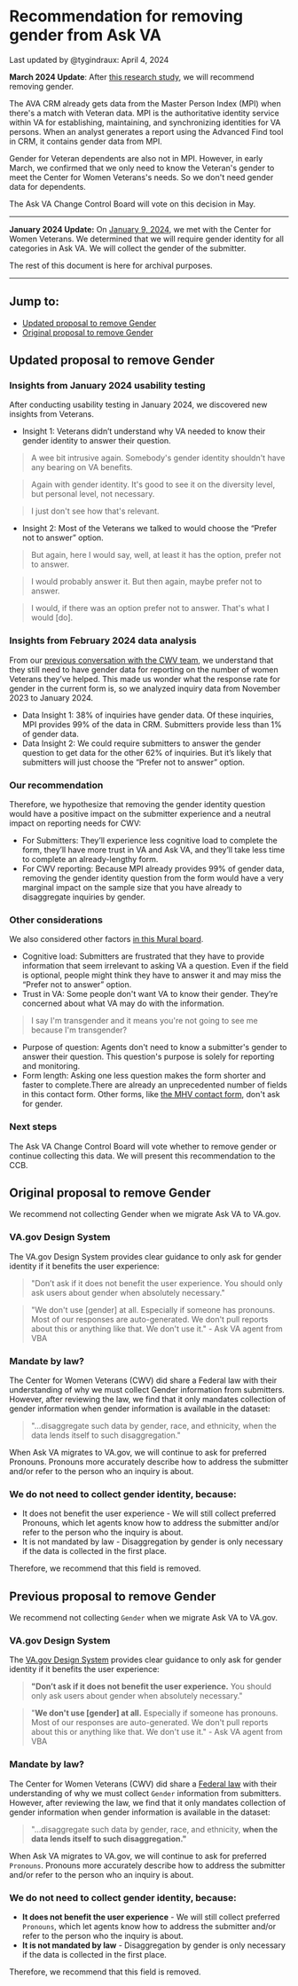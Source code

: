 # Recommendation for removing gender from Ask VA

Last updated by @tygindraux: April 4, 2024

**March 2024 Update**: After [this research study](https://github.com/department-of-veterans-affairs/va.gov-team/blob/master/products/ask-va/research/Submit%20an%20inquiry/Round%201/Findings.md), we will recommend removing gender.

The AVA CRM already gets data from the Master Person Index (MPI) when there's a match with Veteran data. MPI is the authoritative identity service within VA for establishing, maintaining, and synchronizing identities for VA persons. When an analyst generates a report using the Advanced Find tool in CRM, it contains gender data from MPI.

Gender for Veteran dependents are also not in MPI. However, in early March, we confirmed that we only need to know the Veteran's gender to meet the Center for Women Veterans's needs. So we don't need gender data for dependents.

The Ask VA Change Control Board will vote on this decision in May.

----

**January 2024 Update:** On [January 9, 2024](https://github.com/department-of-veterans-affairs/va.gov-team/blob/master/products/ask-va/research/Business%20line%20engagement/Center%20for%20Women%20Veterans/January%209,%202024.md), we met with the Center for Women Veterans. We determined that we will require gender identity for all categories in Ask VA. We will collect the gender of the submitter.

The rest of this document is here for archival purposes.

----

## Jump to:
- [Updated proposal to remove Gender](#updated-proposal-to-remove-gender)
- [Original proposal to remove Gender](#original-proposal-to-remove-gender)

## Updated proposal to remove Gender
### Insights from January 2024 usability testing
After conducting usability testing in January 2024, we discovered new insights from Veterans. 

- Insight 1: Veterans didn’t understand why VA needed to know their gender identity to answer their question.
> A wee bit intrusive again. Somebody's gender identity shouldn't have any bearing on VA benefits.

> Again with gender identity. It's good to see it on the diversity level, but personal level, not necessary.

> I just don't see how that's relevant.

- Insight 2: Most of the Veterans we talked to would choose the “Prefer not to answer” option.
> But again, here I would say, well, at least it has the option, prefer not to answer.

> I would probably answer it. But then again, maybe prefer not to answer.

> I would, if there was an option prefer not to answer. That's what I would [do].

### Insights from February 2024 data analysis
From our [previous conversation with the CWV team](https://github.com/department-of-veterans-affairs/va.gov-team/blob/master/products/ask-va/research/Business%20line%20engagement/Center%20for%20Women%20Veterans/January%209,%202024.md), we understand that they still need to have gender data for reporting on the number of women Veterans they’ve helped. 
This made us wonder what the response rate for gender in the current form is, so we analyzed inquiry data from November 2023 to January 2024.
- Data Insight 1: 38% of inquiries have gender data. Of these inquiries, MPI provides 99% of the data in CRM. Submitters provide less than 1% of gender data.
- Data Insight 2: We could require submitters to answer the gender question to get data for the other 62% of inquiries. But it’s likely that submitters will just choose the “Prefer not to answer” option.

### Our recommendation
Therefore, we hypothesize that removing the gender identity question would have a positive impact on the submitter experience and a neutral impact on reporting needs for CWV:
- For Submitters: They’ll experience less cognitive load to complete the form, they’ll have more trust in VA and Ask VA, and they’ll take less time to complete an already-lengthy form.
- For CWV reporting: Because MPI already provides 99% of gender data, removing the gender identity question from the form would have a very marginal impact on the sample size that you have already to disaggregate inquiries by gender. 

### Other considerations
We also considered other factors [in this Mural board](https://app.mural.co/t/departmentofveteransaffairs9999/m/departmentofveteransaffairs9999/1707951656741/bf6828f889eead9a838fa5f4e36749d0559ad015?wid=1-1708544576426).

- Cognitive load: Submitters are frustrated that they have to provide information that seem irrelevant to asking VA a question. Even if the field is optional, people might think they have to answer it and may miss the “Prefer not to answer” option.
- Trust in VA: Some people don't want VA to know their gender. They’re concerned about what VA may do with the information.

> I say I'm transgender and it means you're not going to see me because I'm transgender?

- Purpose of question: Agents don't need to know a submitter's gender to answer their question. This question's purpose is solely for reporting and monitoring.
- Form length: Asking one less question makes the form shorter and faster to complete.There are already an unprecedented number of fields in this contact form. Other forms, like [the MHV contact form](https://www.myhealth.va.gov/contact-us), don't ask for gender.

### Next steps
The Ask VA Change Control Board will vote whether to remove gender or continue collecting this data. We will present this recommendation to the CCB.

## Original proposal to remove Gender
We recommend not collecting Gender when we migrate Ask VA to VA.gov.

### VA.gov Design System
The VA.gov Design System provides clear guidance to only ask for gender identity if it benefits the user experience:

> "Don’t ask if it does not benefit the user experience. You should only ask users about gender when absolutely necessary."

> "We don't use [gender] at all. Especially if someone has pronouns. Most of our responses are auto-generated. We don't pull reports about this or anything like that. We don't use it." - Ask VA agent from VBA

### Mandate by law?
The Center for Women Veterans (CWV) did share a Federal law with their understanding of why we must collect Gender information from submitters. However, after reviewing the law, we find that it only mandates collection of gender information when gender information is available in the dataset:

> "...disaggregate such data by gender, race, and ethnicity, when the data lends itself to such disaggregation."

When Ask VA migrates to VA.gov, we will continue to ask for preferred Pronouns. Pronouns more accurately describe how to address the submitter and/or refer to the person who an inquiry is about.

### We do not need to collect gender identity, because:

- It does not benefit the user experience - We will still collect preferred Pronouns, which let agents know how to address the submitter and/or refer to the person who the inquiry is about.
- It is not mandated by law - Disaggregation by gender is only necessary if the data is collected in the first place.

Therefore, we recommend that this field is removed.

## Previous proposal to remove Gender

We recommend not collecting `Gender` when we migrate Ask VA to VA.gov.

### VA.gov Design System
The [VA.gov Design System](https://design.va.gov/patterns/ask-users-for/gender) provides clear guidance to only ask for gender identity if it benefits the user experience: 
> **"Don’t ask if it does not benefit the user experience.** You should only ask users about gender when absolutely necessary."

> "**We don't use [gender] at all.** Especially if someone has pronouns. Most of our responses are auto-generated. We don't pull reports about this or anything like that. We don't use it." - Ask VA agent from VBA

### Mandate by law?
The Center for Women Veterans (CWV) did share a [Federal law](https://www.govinfo.gov/app/details/PLAW-116publ315) with their understanding of why we must collect `Gender` information from submitters. However, after reviewing the law, we find that it only mandates collection of gender information when gender information is available in the dataset:
> "...disaggregate such data by gender, race, and ethnicity, **when the data lends itself to such disaggregation."**

When Ask VA migrates to VA.gov, we will continue to ask for preferred `Pronouns`. Pronouns more accurately describe how to address the submitter and/or refer to the person who an inquiry is about.

### We do not need to collect gender identity, because: 
- **It does not benefit the user experience** - We will still collect preferred `Pronouns`, which let agents know how to address the submitter and/or refer to the person who the inquiry is about.
- **It is not mandated by law** - Disaggregation by gender is only necessary if the data is collected in the first place.

Therefore, we recommend that this field is removed.
